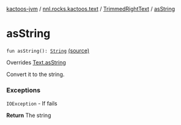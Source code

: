 [kactoos-jvm](../../index.md) / [nnl.rocks.kactoos.text](../index.md) / [TrimmedRightText](index.md) / [asString](.)

# asString

`fun asString(): `[`String`](https://kotlinlang.org/api/latest/jvm/stdlib/kotlin/-string/index.html) [(source)](https://github.com/neonailol/kactoos/blob/master/kactoos-jvm/src/main/kotlin/nnl/rocks/kactoos/text/TrimmedRightText.kt#L21)

Overrides [Text.asString](../../nnl.rocks.kactoos/-text/as-string.md)

Convert it to the string.

### Exceptions

`IOException` - If fails

**Return**
The string

